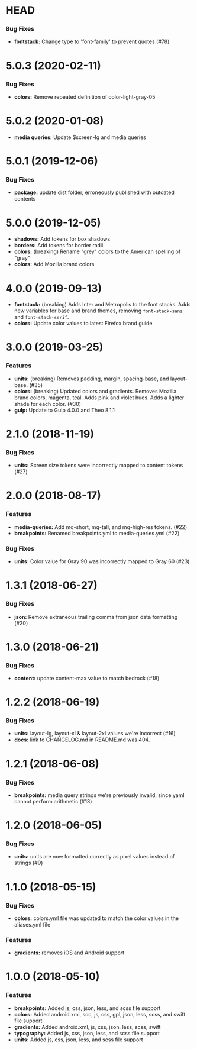 # HEAD

### Bug Fixes

* **fontstack:** Change type to 'font-family' to prevent quotes (#78)

# 5.0.3 (2020-02-11)

### Bug Fixes

* **colors:** Remove repeated definition of color-light-gray-05

# 5.0.2 (2020-01-08)

* **media queries:** Update $screen-lg and media queries

# 5.0.1 (2019-12-06)

### Bug Fixes

* **package:** update dist folder, erroneously published with outdated contents

# 5.0.0 (2019-12-05)

* **shadows:** Add tokens for box shadows
* **borders:** Add tokens for border radii
* **colors:** (breaking) Rename "grey" colors to the American spelling of "gray"
* **colors:** Add Mozilla brand colors

# 4.0.0 (2019-09-13)

* **fontstack:** (breaking) Adds Inter and Metropolis to the font stacks. Adds new variables for base and brand themes, removing `font-stack-sans` and `font-stack-serif`.
* **colors:** Update color values to latest Firefox brand guide

# 3.0.0 (2019-03-25)

### Features

* **units:** (breaking) Removes padding, margin, spacing-base, and layout-base. (#35)
* **colors:** (breaking) Updated colors and gradients. Removes Mozilla brand colors, magenta, teal. Adds pink and violet hues. Adds a lighter shade for each color. (#30)
* **gulp:** Update to Gulp 4.0.0 and Theo 8.1.1

# 2.1.0 (2018-11-19)

### Bug Fixes

* **units:** Screen size tokens were incorrectly mapped to content tokens (#27)

# 2.0.0 (2018-08-17)

### Features

* **media-queries:** Add mq-short, mq-tall, and mq-high-res tokens. (#22)
* **breakpoints:** Renamed breakpoints.yml to media-queries.yml (#22)

### Bug Fixes

* **units:** Color value for Gray 90 was incorrectly mapped to Gray 60 (#23)

# 1.3.1 (2018-06-27)

### Bug Fixes

* **json:** Remove extraneous trailing comma from json data formatting (#20)

# 1.3.0 (2018-06-21)

### Bug Fixes

* **content:** update content-max value to match bedrock (#18)

# 1.2.2 (2018-06-19)

### Bug Fixes

* **units:** layout-lg, layout-xl & layout-2xl values we're incorrect (#16)
* **docs:** link to CHANGELOG.md in README.md was 404.

# 1.2.1 (2018-06-08)

### Bug Fixes

* **breakpoints:** media query strings we're previously invalid, since yaml cannot perform arithmetic (#13)

# 1.2.0 (2018-06-05)

### Bug Fixes

* **units:** units are now formatted correctly as pixel values instead of strings (#9)

# 1.1.0 (2018-05-15)

### Bug Fixes

* **colors:** colors.yml file was updated to match the color values in the aliases.yml file

### Features

* **gradients:** removes iOS and Android support


# 1.0.0 (2018-05-10)

### Features

* **breakpoints:** Added js, css, json, less, and scss file support
* **colors:** Added android.xml, soc, js, css, gpl, json, less, scss, and swift file support
* **gradients:** Added android.xml, js, css, json, less, scss, swift
* **typography:** Added js, css, json, less, and scss file support
* **units:** Added js, css, json, less, and scss file support
